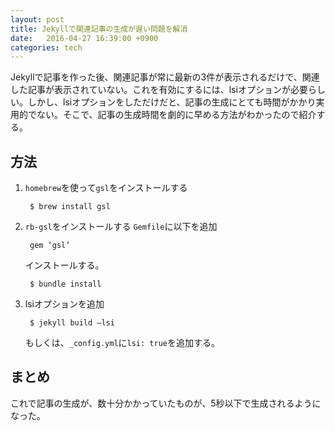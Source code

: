 ```yaml
---
layout: post
title: Jekyllで関連記事の生成が遅い問題を解消
date:   2016-04-27 16:39:00 +0900
categories: tech
---
```


Jekyllで記事を作った後、関連記事が常に最新の3件が表示されるだけで、関連した記事が表示されていない。これを有効にするには、lsiオプションが必要らしい。しかし、lsiオプションをしただけだと、記事の生成にとても時間がかかり実用的でない。そこで、記事の生成時間を劇的に早める方法がわかったので紹介する。

## 方法

1. `homebrew`を使って`gsl`をインストールする

        $ brew install gsl

2. `rb-gsl`をインストールする
    `Gemfile`に以下を追加

        gem ‘gsl’

    インストールする。

        $ bundle install

3. lsiオプションを追加

        $ jekyll build —lsi

    もしくは、`_config.yml`に`lsi: true`を追加する。

## まとめ

これで記事の生成が、数十分かかっていたものが、5秒以下で生成されるようになった。